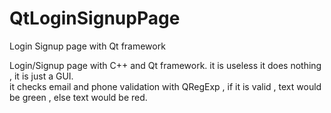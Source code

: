 # QtLoginSignupPage
Login Signup page with Qt framework<br>

Login/Signup page with C++ and Qt framework. it is useless it does nothing , it is just a GUI.<br>
it checks email and phone validation with QRegExp , if it is valid , text would be green , else text would be red.
